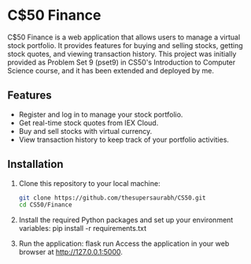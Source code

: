 # C$50 Finance

C$50 Finance is a web application that allows users to manage a virtual stock portfolio. It provides features for buying and selling stocks, getting stock quotes, and viewing transaction history. This project was initially provided as Problem Set 9 (pset9) in CS50's Introduction to Computer Science course, and it has been extended and deployed by me.

## Features

- Register and log in to manage your stock portfolio.
- Get real-time stock quotes from IEX Cloud.
- Buy and sell stocks with virtual currency.
- View transaction history to keep track of your portfolio activities.

## Installation

1. Clone this repository to your local machine:

   ```bash
   git clone https://github.com/thesupersaurabh/CS50.git
   cd CS50/Finance
   
2. Install the required Python packages and set up your environment variables:
  pip install -r requirements.txt

3. Run the application:
  flask run
  Access the application in your web browser at http://127.0.0.1:5000.
